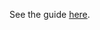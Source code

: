 See the guide [here](https://hazelcast-guides.github.io/guides-site/springboot-caching/index.html).
